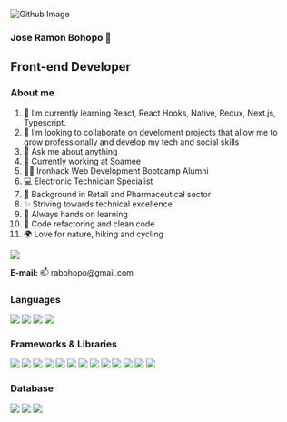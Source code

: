 ![Github Image ](https://user-images.githubusercontent.com/86661518/212065413-211513fe-ea08-40ab-b241-e7e0d5f08de9.jpeg)


### Jose Ramon Bohopo 👋
<h2> Front-end Developer</h2>
</hr>

<h3>About me</h3>
</hr>
<div display="flex" width="100%" justify-content="space-between">

<ol>
  <li>🌱 I’m currently learning React, React Hooks, Native, Redux, Next.js, Typescript.</li>
  <li>👯 I’m looking to collaborate on develoment projects that allow me to grow professionally and develop my tech and social skills</li>
  <li>💬 Ask me about anything</li>
  <li>🔭 Currently working at Soamee</li>
  <li>👩‍💻 Ironhack Web Development Bootcamp Alumni</li>
  <li>💻 Electronic Technician Specialist</li>
  <li>👔 Background in Retail and Pharmaceutical sector</li>
  <li>✨ Striving towards technical excellence</li>
  <li>🌱 Always hands on learning</li>
  <li>💖 Code refactoring and clean code</li>
  <li>🌍 Love for nature, hiking and cycling</li>
</ol>
  
  <a target="_blank" href="www.linkedin.com/in/jose-bohopo"><img src="https://img.shields.io/badge/LinkedIn-0077B5?style=for-the-badge&logo=linkedin&logoColor=white" /></a>
  <p><b>E-mail:</b> 📫 rabohopo@gmail.com</p>
</div>


<h3>Languages</h3>
</hr>

<img src="https://img.shields.io/badge/CSS3-1572B6?style=for-the-badge&logo=css3&logoColor=white" /> <img src="https://img.shields.io/badge/HTML5-E34F26?style=for-the-badge&logo=html5&logoColor=white" /> <img src="https://img.shields.io/badge/JavaScript-323330?style=for-the-badge&logo=javascript&logoColor=F7DF1E" /> <img src="https://img.shields.io/badge/TypeScript-007ACC?style=for-the-badge&logo=typescript&logoColor=white" /> 

<h3>Frameworks & Libraries</h3>
</hr>

<img src="https://img.shields.io/badge/Bootstrap-563D7C?style=for-the-badge&logo=bootstrap&logoColor=white" /> <img src="https://img.shields.io/badge/Express.js-000000?style=for-the-badge&logo=express&logoColor=white" /> <img src="https://img.shields.io/badge/Jest-C21325?style=for-the-badge&logo=jest&logoColor=white" /> <img src="https://img.shields.io/badge/Material%20UI-007FFF?style=for-the-badge&logo=mui&logoColor=white" /> <img src="https://img.shields.io/badge/nestjs-E0234E?style=for-the-badge&logo=nestjs&logoColor=white" /> <img src="https://img.shields.io/badge/next.js-000000?style=for-the-badge&logo=nextdotjs&logoColor=white" /> <img src="https://img.shields.io/badge/Node.js-339933?style=for-the-badge&logo=nodedotjs&logoColor=white" /> <img src="https://img.shields.io/badge/npm-CB3837?style=for-the-badge&logo=npm&logoColor=white" /> <img src="https://img.shields.io/badge/Postman-FF6C37?style=for-the-badge&logo=Postman&logoColor=white" /> <img src="https://img.shields.io/badge/React-20232A?style=for-the-badge&logo=react&logoColor=61DAFB" /> <img src="https://img.shields.io/badge/React_Query-FF4154?style=for-the-badge&logo=React_Query&logoColor=white" /> <img src="https://img.shields.io/badge/styled--components-DB7093?style=for-the-badge&logo=styled-components&logoColor=white" /> <img src="https://img.shields.io/badge/Tailwind_CSS-38B2AC?style=for-the-badge&logo=tailwind-css&logoColor=white" />

<h3>Database</h3>
</hr>

<img src="https://img.shields.io/badge/MongoDB-4EA94B?style=for-the-badge&logo=mongodb&logoColor=white" /> <img src="https://img.shields.io/badge/PostgreSQL-316192?style=for-the-badge&logo=postgresql&logoColor=white" /> 
 <img src="https://img.shields.io/badge/Prisma-3982CE?style=for-the-badge&logo=Prisma&logoColor=white" /> 


<!--**JoseBohopo/JoseBohopo** is a  _special_ ✨ repository because its `README.md` (this file) appears on your GitHub profile.-->
